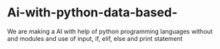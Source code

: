 # Ai-with-python-data-based-
We are making a AI with help of python programming languages without and modules and use of input, if, elif, else and print statement
